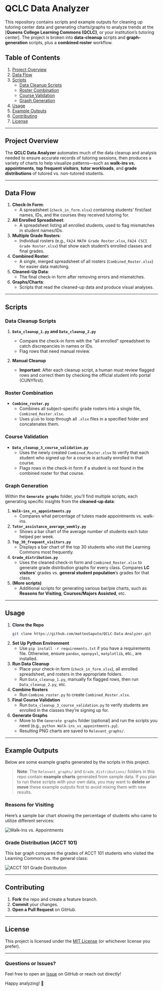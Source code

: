 # **QCLC Data Analyzer**

This repository contains scripts and example outputs for cleaning up tutoring center data and generating charts/graphs to analyze trends at the [**Queens College Learning Commons (QCLC)**, or your institution’s tutoring center]. The project is broken into **data-cleanup** scripts and **graph-generation** scripts, plus a **combined roster** workflow.

## **Table of Contents**
1. [Project Overview](#project-overview)
2. [Data Flow](#data-flow)
3. [Scripts](#scripts)
   - [Data Cleanup Scripts](#data-cleanup-scripts)
   - [Roster Combination](#roster-combination)
   - [Course Validation](#course-validation)
   - [Graph Generation](#graph-generation)
4. [Usage](#usage)
5. [Example Outputs](#example-outputs)
6. [Contributing](#contributing)
7. [License](#license)

---

## **Project Overview**
The **QCLC Data Analyzer** automates much of the data cleanup and analysis needed to ensure accurate records of tutoring sessions, then produces a variety of charts to help visualize patterns—such as **walk-ins vs. appointments**, **top frequent visitors**, **tutor workloads**, and **grade distributions** of tutored vs. non-tutored students.

---

## **Data Flow**
1. **Check-In Form**: 
   - A spreadsheet (`check_in_form.xlsx`) containing students’ first/last names, IDs, and the courses they received tutoring for.
2. **All Enrolled Spreadsheet**: 
   - A spreadsheet listing all enrolled students, used to flag mismatches in student names/IDs.
3. **Multiple Grade Rosters**:
   - Individual rosters (e.g., `FA24 MATH Grade Roster.xlsx`, `FA24 CSCI Grade Roster.xlsx`) that show each student’s enrolled classes and final grades.
4. **Combined Roster**:
   - A single, merged spreadsheet of all rosters (`Combined_Roster.xlsx`) for easier data matching.
5. **Cleaned-Up Data**:
   - The final check-in form after removing errors and mismatches.
6. **Graphs/Charts**:
   - Scripts that read the cleaned-up data and produce visual analyses.

---

## **Scripts**

### **Data Cleanup Scripts**
1. **`Data_cleanup_1.py` and `Data_cleanup_2.py`**  
   - Compare the check-in form with the “all enrolled” spreadsheet to catch discrepancies in names or IDs.  
   - Flag rows that need manual review.

2. **Manual Cleanup**  
   - **Important**: After each cleanup script, a human must review flagged rows and correct them by checking the official student info portal (CUNYfirst).  

### **Roster Combination**
- **`Combine_roster.py`**  
  - Combines all subject-specific grade rosters into a single file, `Combined_Roster.xlsx`.  
  - Uses `glob` to loop through all `.xlsx` files in a specified folder and concatenates them.

### **Course Validation**
- **`Data_cleanup_3_course_validation.py`**  
  - Uses the newly created `Combined_Roster.xlsx` to verify that each student who signed up for a course is actually enrolled in that course.  
  - Flags rows in the check-in form if a student is not found in the combined roster for that course.

### **Graph Generation**
Within the **`Generate graphs`** folder, you’ll find multiple scripts, each generating specific insights from the **cleaned-up data**:

1. **`Walk-ins_vs_appointments.py`**  
   - Compares what percentage of tutees made appointments vs. walk-ins.
2. **`Tutor_assistance_average_weekly.py`**  
   - Shows a bar chart of the average number of students each tutor helped per week.
3. **`Top_30_frequent_visitors.py`**  
   - Displays a bar chart of the top 30 students who visit the Learning Commons most frequently.
4. **`Grade_distribution.py`**  
   - Uses the cleaned check-in form and `Combined_Roster.xlsx` to generate grade distribution graphs for every class. Compares **LC visitors**’ grades vs. **general student population**’s grades for that class.
5. **(More scripts)**  
   - Additional scripts for generating various bar/pie charts, such as **Reasons for Visiting**, **Courses/Majors Assisted**, etc.

---

## **Usage**
1. **Clone the Repo**  
   ```bash
   git clone https://github.com/matteoSaputo/QCLC-Data-Analyzer.git
   ```
2. **Set Up Python Environment**  
   - Use `pip install -r requirements.txt` if you have a requirements file. Otherwise, ensure `pandas`, `openpyxl`, `matplotlib`, etc., are installed.
3. **Run Data Cleanup**  
   - Place your check-in form (`check_in_form.xlsx`), all enrolled spreadsheet, and rosters in the appropriate folders.  
   - Run `Data_cleanup_1.py`, manually fix flagged rows, then run `Data_cleanup_2.py`, etc.
4. **Combine Rosters**  
   - Run `Combine_roster.py` to create `Combined_Roster.xlsx`.
5. **Final Course Validation**  
   - Run `Data_cleanup_3_course_validation.py` to verify students are enrolled in the classes they’re signing up for.
6. **Generate Graphs**  
   - Move to the `Generate graphs` folder (optional) and run the scripts you need (e.g., `python Walk-ins_vs_appointments.py`).
   - Resulting PNG charts are saved to `Relevant_graphs/`.

---

## **Example Outputs**
Below are some example graphs generated by the scripts in this project.
> **Note**: The `Relevant_graphs/` and `Grade_distributions/` folders in this repo contain **example charts** generated from sample data. If you plan to run these scripts with your own data, you may want to **delete or move** these example outputs first to avoid mixing them with new results.

### **Reasons for Visiting**
Here’s a sample bar chart showing the percentage of students who came to utilize different services:

![Walk-Ins vs. Appointments](Example_Output_Graphs/Reasons_for_Visiting.png)

### **Grade Distribution (ACCT 101)**
This bar graph compares the grades of ACCT 101 students who visited the Learning Commons vs. the general class:

![ACCT 101 Grade Distribution](Example_Output_Graphs/Grade_Distribution_ACCT_101.png)

---

## **Contributing**
1. **Fork** the repo and create a feature branch.
2. **Commit** your changes.
3. **Open a Pull Request** on GitHub.

---

## **License**
This project is licensed under the [MIT License](LICENSE) (or whichever license you prefer).

---

### **Questions or Issues?**
Feel free to open an [Issue](https://github.com/matteoSaputo/QCLC-Data-Analyzer/issues) on GitHub or reach out directly! 

Happy analyzing! 🎉
